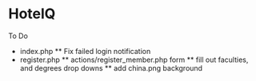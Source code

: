 # HotelQ

To Do
* index.php
** Fix failed login notification
* register.php
** actions/register_member.php form
** fill out faculties, and degrees drop downs
** add china.png background
